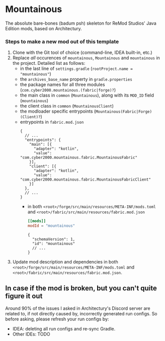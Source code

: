 # Mountainous
The absolute bare-bones (badum psh) skeleton for ReMod Studios' Java Edition mods, based on Architectury.
### Steps to make a new mod out of this template
1. Clone with the Git tool of choice (command-line, IDEA built-in, etc.)
2. Replace *all* occurences of `mountainous`, `Mountainous` and `mountainous` in the project. Detailed list as follows:
    * in the last line of `settings.gradle` (`rootProject.name = "mountainous"`)
    * the `archives_base_name` property in `gradle.properties`
    * the package names for all three modules (`com.cyber2000.mountainous.(fabric|forge)?`)
    * the main class in `common` (`Mountainous`), along with its `MOD_ID` field (`mountainous`)
    * the client class in `common` (`MountainousClient`)
    * the modloader specific entrypoints (`Mountainous(Fabric|Forge)(Client)?`)
    * entrypoints in `fabric.mod.json`
        ```json5
        {
          // ...
          "entrypoints": {
            "main": [{
              "adapter": "kotlin",
              "value": "com.cyber2000.mountainous.fabric.MountainousFabric"
            }],
            "client": [{
              "adapter": "kotlin",
              "value": "com.cyber2000.mountainous.fabric.MountainousFabricClient"
            }]
          },
          // ...
        }
        ```
      * in both `<root>/forge/src/main/resources/META-INF/mods.toml` and `<root>/fabric/src/main/resources/fabric.mod.json`
        ```toml
        [[mods]]
        modId = "mountainous"
        ```
        ```json5
        {
          "schemaVersion": 1,
          "id": "mountainous"
          // ...
        }
        ```
3. Update mod description and dependencies in both `<root>/forge/src/main/resources/META-INF/mods.toml` and `<root>/fabric/src/main/resources/fabric.mod.json`.

## In case if the mod is broken, but you can't quite figure it out
Around 90% of the issues I asked in Architectury's Discord server are related to, if not directly caused by, incorrectly generated run configs.
So before asking, please refresh your run configs by:
   * IDEA: deleting all run configs and re-sync Gradle.
   * Other IDEs: TODO